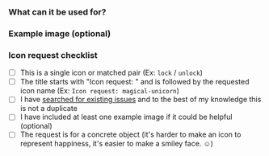 ### What can it be used for?

<!--- describe how this could be used / the use case for this icon -->

### Example image (optional)

<!--- insert the example image here if necessary -->

### Icon request checklist

- [ ] This is a single icon or matched pair (Ex: `lock` / `unlock`)
- [ ] The title starts with "Icon request: " and is followed by the requested icon name (Ex: `Icon request: magical-unicorn`)
- [ ] I have [searched for existing issues](https://github.com/FortAwesome/Font-Awesome/issues) and to the best of my knowledge this is not a duplicate
- [ ] I have included at least one example image if it could be helpful (optional)
- [ ] The request is for a concrete object (it's harder to make an icon to represent happiness, it's easier to make a smiley face. ☺)
